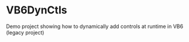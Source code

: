 # VB6DynCtls
Demo project showing how to dynamically add controls at runtime in VB6 (legacy project)
